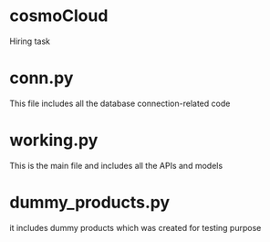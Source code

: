# cosmoCloud
Hiring task 

# conn.py 
This file includes all the database connection-related code

# working.py
This is the main file and includes all the APIs and models 

# dummy_products.py
it includes dummy products which was created for testing purpose
